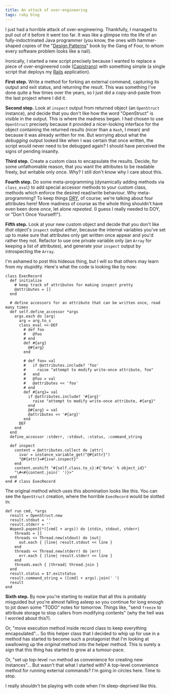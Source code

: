 ```yaml
---
title: An attack of over-engineering
tags: ruby blog
---
```


I just had a horrible attack of over-engineering. Thankfully, I managed to pull out of it before it went too far. It was like a glimpse into the life of an fully-indoctrinated Java programmer (you know, the ones with hammer-shaped copies of the "[Design Patterns](http://en.wikipedia.org/wiki/Design_Patterns)" book by the Gang of Four, to whom every software problem looks like a nail).

Ironically, I started a new script precisely because I wanted to replace a piece of over-engineered code ([Capistrano](/wiki/Capistrano)) with something simple (a single script that deploys my [Rails](/wiki/Rails) application).

**First step.** Write a method for forking an external command, capturing its output and exit status, and returning the result. This was something I've done quite a few times over the years, so I just did a copy-and-paste from the last project where I did it.

**Second step.** Look at `inspect` output from returned object (an `OpenStruct` instance), and decide that you don't like how the word "OpenStruct" is visible in the output. This is where the madness began. I had chosen to use `OpenStruct` precisely because it provided a nicer-looking interface for the object containing the returned results (nicer than a `Hash`, I mean) and because it was already written for me. But worrying about what the *debugging* output looked like when I was certain that once written, the script would never need to be debugged again? I should have perceived the signs of pending insanity.

**Third step.** Create a custom class to encapsulate the results. Decide, for some unfathomable reason, that you want the attributes to be readable freely, but writable only once. Why? I still don't know why I care about this.

**Fourth step.** Do some meta-programming (dynamically adding methods via `class_eval`) to add special accessor methods to your custom class, methods which enforce the desired read/write behaviour. Why meta-programming? To keep things [DRY](/wiki/DRY), of course; we're talking about four attributes here! More madness of course as the whole thing shouldn't have even been done *once*, let alone *repeated*. (I guess I really needed to DOY, or "Don't Once Yourself!").

**Fifth step.** Look at your new custom object and decide that you don't like *that* object's `inspect` output *either*, because the internal variables you've set up to make sure that attributes only get written once appear and you'd rather they not. Refactor to use one private variable only (an `Array` for keeping a list of attributes), and generate your `inspect` output by introspecting the `Array`.

I'm ashamed to post this hideous thing, but I will so that others may learn from my stupidity. Here's what the code is looking like by now:

    class ExecRecord
      def initialize
        # keep track of attributes for making inspect pretty
        @attributes = []
      end

      # define accessors for an attribute that can be written once, read many times
      def self.define_accessor *args
        args.each do |arg|
          arg = arg.to_s
          class_eval <<-DEF
            # def foo
            #   @foo
            # end
            def #{arg}
              @#{arg}
            end

            # def foo= val
            #   if @attributes.include? 'foo'
            #     raise "attempt to modify write-once attribute, foo"
            #   end
            #   @foo = val
            #   @attributes << 'foo'
            # end
            def #{arg}= val
              if @attributes.include? '#{arg}'
                raise "attempt to modify write-once attribute, #{arg}"
              end
              @#{arg} = val
              @attributes << '#{arg}'
            end
          DEF
        end
      end
      define_accessor :stderr, :stdout, :status, :command_string

      def inspect
        content = @attributes.collect do |attr|
          ivar = instance_variable_get("@#{attr}")
          "@#{attr}=#{ivar.inspect}"
        end
        content.unshift "#{self.class.to_s}:#{'0x%x' % object_id}"
        "\#<#{content.join(' ')}>"
      end
    end # class ExecRecord

The original method which uses this abomination looks like this. You can see the `OpenStruct` creation, where the horrible `ExecRecord` would be slotted in:

    def run cmd, *args
      result = OpenStruct.new
      result.stdout = ''
      result.stderr = ''
      Wopen3.popen3(*([cmd] + args)) do |stdin, stdout, stderr|
        threads = []
        threads << Thread.new(stdout) do |out|
          out.each { |line| result.stdout << line }
        end
        threads << Thread.new(stderr) do |err|
          err.each { |line| result.stderr << line }
        end
        threads.each { |thread| thread.join }
      end
      result.status = $?.exitstatus
      result.command_string = ([cmd] + args).join(' ')
      result
    end

**Sixth step.** By now you're starting to realize that all this is probably misguided but you're almost falling asleep so you continue for long enough to jot down some "TODO" notes for tomorrow. Things like, "send `freeze` to attribute storage to stop callers from modifying contents" (why the hell was I worried about this?).

Or, "move execution method inside record class to keep everything encapsulated"... So this helper class that I decided to whip up for use in a method has started to become such a protagonist that I'm looking at swallowing up the *original* method into the helper method. This is surely a sign that this thing has started to grow at a tumour-pace.

Or, "set up top-level `run` method as convenience for creating new instances"... But wasn't that what I started with? A top-level convenience method for running external commands? I'm going in circles here. Time to stop.

I really shouldn't be playing with code when I'm sleep-deprived like this.
